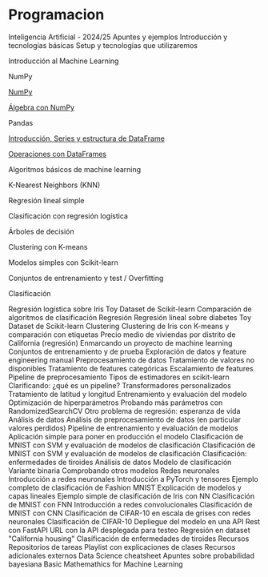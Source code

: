 # Programacion

Inteligencia Artificial - 2024/25
Apuntes y ejemplos
Introducción y tecnologías básicas
Setup y tecnologías que utilizaremos

Introducción al Machine Learning

NumPy

  [NumPy](https://github.com/janacor/Programacion/blob/main/numpy1.ipynb)


  [Álgebra con NumPy](https://github.com/janacor/Programacion/blob/main/numpy2_algebra.ipynb)

Pandas

  [Introducción, Series y estructura de DataFrame](https://github.com/janacor/Programacion/blob/main/pandas1.ipynb)

  [Operaciones con DataFrames](https://github.com/janacor/Programacion/blob/main/pandas_dataframe_op.ipynb)

Algoritmos básicos de machine learning

K-Nearest Neighbors (KNN)

Regresión lineal simple

Clasificación con regresión logística

Árboles de decisión

Clustering con K-means

Modelos simples con Scikit-learn

Conjuntos de entrenamiento y test / Overfitting

Clasificación

Regresión logística sobre Iris Toy Dataset de Scikit-learn
Comparación de algoritmos de clasificación
Regresión
Regresión lineal sobre diabetes Toy Dataset de Scikit-learn
Clustering
Clustering de Iris con K-means y comparación con etiquetas
Precio medio de viviendas por distrito de California (regresión)
Enmarcando un proyecto de machine learning
Conjuntos de entrenamiento y de prueba
Exploración de datos y feature engineering manual
Preprocesamiento de datos
Tratamiento de valores no disponibles
Tratamiento de features categóricas
Escalamiento de features
Pipeline de preprocesamiento
Tipos de estimadores en scikit-learn
Clarificando: ¿qué es un pipeline?
Transformadores personalizados
Tratamiento de latitud y longitud
Entrenamiento y evaluación del modelo
Optimización de hiperparámetros
Probando más parámetros con RandomizedSearchCV
Otro problema de regresión: esperanza de vida
Análisis de datos
Análisis de preprocesamiento de datos (en particular valores perdidos)
Pipeline de entrenamiento y evaluación de modelos
Aplicación simple para poner en producción el modelo
Clasificación de MNIST con SVM y evaluación de modelos de clasificación
Clasificación de MNIST con SVM y evaluación de modelos de clasificación
Clasificación: enfermedades de tiroides
Análisis de datos
Modelo de clasificación
Variante binaria
Comprobando otros modelos
Redes neuronales
Introducción a redes neuronales
Introducción a PyTorch y tensores
Ejemplo completo de clasificación de Fashion MNIST
Explicación de modelos y capas lineales
Ejemplo simple de clasificación de Iris con NN
Clasificación de MNIST con FNN
Introducción a redes convolucionales
Clasificación de MNIST con CNN
Clasificación de CIFAR-10 en escala de grises con redes neuronales
Clasificación de CIFAR-10
Depliegue del modelo en una API Rest con FastAPI
URL con la API desplegada para testeo
Regresión en dataset "California housing"
Clasificación de enfermedades de tiroides
Recursos
Repositorios de tareas
Playlist con explicaciones de clases
Recursos adicionales externos
Data Science cheatsheet
Apuntes sobre probabilidad bayesiana
Basic Mathemathics for Machine Learning
